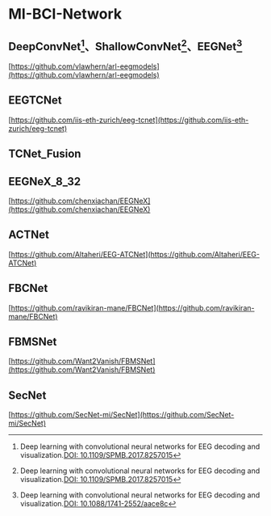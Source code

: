 # MI-BCI-Network


## DeepConvNet[^1]、ShallowConvNet[^2]、EEGNet[^3]
[https://github.com/vlawhern/arl-eegmodels](https://github.com/vlawhern/arl-eegmodels)
[^1]: Deep learning with convolutional neural networks for EEG decoding and visualization.[DOI: 10.1109/SPMB.2017.8257015](10.1109/SPMB.2017.8257015)
[^2]: Deep learning with convolutional neural networks for EEG decoding and visualization.[DOI: 10.1109/SPMB.2017.8257015](10.1109/SPMB.2017.8257015)
[^3]: Deep learning with convolutional neural networks for EEG decoding and visualization.[DOI: 10.1088/1741-2552/aace8c](10.1088/1741-2552/aace8c)

## EEGTCNet
[https://github.com/iis-eth-zurich/eeg-tcnet](https://github.com/iis-eth-zurich/eeg-tcnet)

## TCNet_Fusion

## EEGNeX_8_32
[https://github.com/chenxiachan/EEGNeX](https://github.com/chenxiachan/EEGNeX)

## ACTNet
[https://github.com/Altaheri/EEG-ATCNet](https://github.com/Altaheri/EEG-ATCNet)


## FBCNet
[https://github.com/ravikiran-mane/FBCNet](https://github.com/ravikiran-mane/FBCNet)

## FBMSNet
[https://github.com/Want2Vanish/FBMSNet](https://github.com/Want2Vanish/FBMSNet)

## SecNet
[https://github.com/SecNet-mi/SecNet](https://github.com/SecNet-mi/SecNet)
